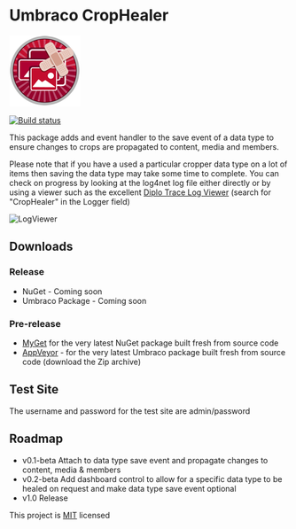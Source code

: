 # Umbraco CropHealer #

![](CropHealer.png)

[![Build status](https://ci.appveyor.com/api/projects/status/roiahbr11qae79k8?svg=true)](https://ci.appveyor.com/project/JeavonLeopold/umbraco-crop-healer)

This package adds and event handler to the save event of a data type to ensure changes to crops are propagated to content, media and members.

Please note that if you have a used a particular cropper data type on a lot of items then saving the data type may take some time to complete. You can check on progress by looking at the log4net log file either directly or by using a viewer such as the excellent [Diplo Trace Log Viewer](http://our.umbraco.org/projects/developer-tools/diplo-trace-log-viewer) (search for "CropHealer" in the Logger field)

![LogViewer](https://raw.githubusercontent.com/Jeavon/Umbraco-Crop-Healer/master/Docs/LogViewer.jpg)

## Downloads ##

### Release ###

- NuGet - Coming soon
- Umbraco Package - Coming soon

### Pre-release ###

- [MyGet](https://www.myget.org/gallery/umbraco-crop-healer) for the very latest NuGet package built fresh from source code
- [AppVeyor](https://ci.appveyor.com/project/JeavonLeopold/umbraco-crop-healer/build/artifacts) - for the very latest Umbraco package built fresh from source code (download the Zip archive)


## Test Site ##

The username and password for the test site are admin/password

## Roadmap ##

- v0.1-beta Attach to data type save event and propagate changes to content, media & members
- v0.2-beta Add dashboard control to allow for a specific data type to be healed on request and make data type save event optional
- v1.0 Release

This project is [MIT](http://opensource.org/licenses/mit-license.php) licensed